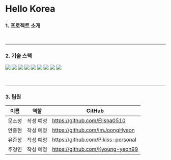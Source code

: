 # Hello Korea

### 1. 프로젝트 소개

<br>

---------------------

### 2. 기술 스택
<img src="https://img.shields.io/badge/selenium-43B02A?style=for-the-badge&logo=selenium&logoColor=white"> <img src="https://img.shields.io/badge/html5-E34F26?style=for-the-badge&logo=html5&logoColor=white"> <img src="https://img.shields.io/badge/css3-1572B6?style=for-the-badge&logo=css3&logoColor=white"> <img src="https://img.shields.io/badge/javascript-F7DF1E?style=for-the-badge&logo=javascript&logoColor=white"> <img src="https://img.shields.io/badge/python-3776AB?style=for-the-badge&logo=python&logoColor=white"> <img src="https://img.shields.io/badge/django-092E20?style=for-the-badge&logo=django&logoColor=white"> <img src="https://img.shields.io/badge/visualstudiocode-007ACC?style=for-the-badge&logo=visualstudiocode&logoColor=white"> <img src="https://img.shields.io/badge/git-F05032?style=for-the-badge&logo=git&logoColor=white"> <img src="https://img.shields.io/badge/github-181717?style=for-the-badge&logo=github&logoColor=white">


<br>

---------------------

### 3. 팀원

|이름|역할|GitHub|
|------|---|---|
|문소정| 작성 예정 |https://github.com/Elisha0510|
|안중현|작성 예정|https://github.com/ImJoongHyeon|
|유준상|작성 예정|https://github.com/Pikiss-personal|
|주경연|작성 예정|https://github.com/Kyoung-yeon99|

